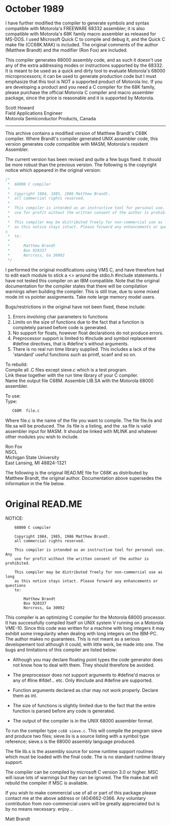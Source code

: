 October 1989
============

 I have further modified the compiler to generate symbols and
syntax compatible with Motorola's FREEWARE 68332 assembler;  it is also
compatible with Motorola's 68K family macro assembler as released for
MS-DOS. I used Microsoft Quick C to compile and debug it, and the Quick
C make file (CC68K.MAK) is included.  The original comments of the
author (Matthew Brandt) and the modifier (Ron Fox) are included.

 This compiler generates 68000 assembly code, and as such it
doesn't use any of the extra addressing modes or instructions supported
by the 68332. It is meant to be used as a quick and dirty tool to
evaluate Motorola's 68000 microprocessors;  it can be used to generate
production code but I must emphasize that this tool is NOT a supported
product of Motorola Inc.  If you are developing a product and you need a
C compiler for the 68K family, please purchase the official Motorola C
compiler and macro assembler package, since the price is reasonable and
it is supported by Motorola.

Scott Howard  
Field Applications Engineer  
Motorola Semiconductor Products, Canada

-----------------------------------------------------------------------

This archive contains a modified version of Matthew Brandt's C68K
compiler. Where Brandt's compiler generated UNIX assembler code, this
version generates code compatible with MASM, Motorola's resident
Assembler.

  The current version has been revised and quite a few bugs fixed.  It
should be more robust than the previous version. The following is the
copyright notice which appeared in the original version:

```c
/*
 *	68000 C compiler
 *
 *	Copyright 1984, 1985, 1986 Matthew Brandt.
 *  all commercial rights reserved.
 *
 *	This compiler is intended as an instructive tool for personal use. Any
 *	use for profit without the written consent of the author is prohibited.
 *
 *	This compiler may be distributed freely for non-commercial use as long
 *	as this notice stays intact. Please forward any enhancements or question
s
 *	to:
 *
 *		Matthew Brandt
 *		Box 920337
 *		Norcross, Ga 30092
 */
```

  I performed the original modifications using VMS C, and have therefore
had to edit each module to stick a <> around the stdio.h #include statements.
I have not tested this compiler on an IBM compatible.  Note that the original
documentation for the compiler states that there will be compilation warnings
when building the compiler.  This is still true, due to some mixed mode
int vs pointer assignments.  Take note large memory model users.

Bugs/restrictions in the original have not been fixed, these include:
1. Errors involving char parameters to functions
2. Limits on the size of functions due to the fact that a function is
   completely parsed before code is generated.
3. No support for floats, however float declarations do not produce errors.
4. Preprocessor support is limited to #include and symbol replacement #define
   directives, that is #define's without arguments.
5. There is no real run time library supplied.  This includes a lack of the
   'standard' useful functions such as printf, scanf and so on.

To rebuild:  
  Compile all .C files except sieve.c which is a test program.  
  Link these together with the run time library of your C compiler.  
  Name the output file C68M.  Assemble LIB.SA with the Motorola 68000  
  assembler.

To use:  
Type:
```bash
   C68M  file.c
```

Where file.c is the name of the file you want to compile.
The file file.lis and file.sa will be produced. The .lis file is a listing,
and the .sa file is valid assembler input for MASM.  It should be linked
with MLINK and whatever other modules you wish to include.

Ron Fox  
NSCL  
Michigan State University  
East Lansing, MI 48824-1321

The following is the original READ.ME file for C68K as distributed by
Matthew Brandt, the original author.  Documentation above supersedes the
information in the file below.

Original READ.ME
===========================================================================


NOTICE:
```
	68000 C compiler

	Copyright 1984, 1985, 1986 Matthew Brandt.
	all commercial rights reserved.

	This compiler is intended as an instructive tool for personal use. Any
	use for profit without the written consent of the author is prohibited.

	This compiler may be distributed freely for non-commercial use as long
	as this notice stays intact. Please forward any enhancements or questions
	to:

		Matthew Brandt
		Box 920337
		Norcross, Ga 30092
```

This compiler is an optimizing C compiler for the Motorola 68000 processor.
It has successfully compiled itself on UNIX system V running on a Motorola
VME-10. Since this code was written for a machine with long integers it may
exhibit some irregularity when dealing with long integers on the IBM-PC.
The author makes no guarantees. This is not meant as a serious developement
tool although it could, with little work, be made into one. The bugs and
limitations of this compiler are listed below:

* Although you may declare floating point types the code generator does
not know how to deal with them. They should therefore be avoided.

* The preprocessor does not support arguments to #define'd macros or
any of #line #ifdef... etc. Only #include and #define are supported.

* Function arguments declared as char may not work properly. Declare
them as int.

* The size of functions is slightly limited due to the fact that the
entire function is parsed before any code is generated.

* The output of the compiler is in the UNIX 68000 assembler format.

To run the compiler type `cc68 sieve.c`. This will compile the program sieve
and produce two files; sieve.lis is a source listing with a symbol type
reference; sieve.s is the 68000 assembly language produced.

The file lib.s is the assembly source for some runtime support routines
which must be loaded with the final code. The is no standard runtime library
support.

The compiler can be compiled by microsoft C version 3.0 or higher. MSC will
issue lots of warnings but they can be ignored. The file make.bat will
rebuild the compiler if MSC is available.

If you wish to make commercial use of all or part of this package please
contact me at the above address or (404)662-0366. Any voluntary contribution
from non-commercial users will be greatly appreciated but is by no means
necessary. enjoy...

Matt Brandt
